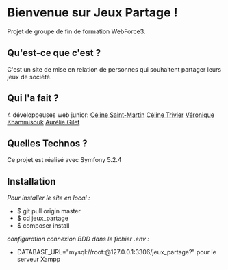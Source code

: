 # Bienvenue sur Jeux Partage !

Projet de groupe de fin de formation WebForce3. 

## Qu'est-ce que c'est ?

C'est un site de mise en relation de personnes qui souhaitent partager leurs jeux de société.

## Qui l'a fait ?

4 développeuses web junior:
[Céline Saint-Martin](https://github.com/CelineSaintMartin)
[Céline Trivier](https://github.com/titiceline)
[Véronique Khammisouk](https://github.com/VeroniqueKhammisouk)
[Aurélie Gilet](https://github.com/AurelieGilet)

## Quelles Technos ?

Ce projet est réalisé avec Symfony 5.2.4

## Installation

_Pour installer le site en local :_
*	$ git pull origin master 
*	$ cd jeux_partage
*	$ composer install

_configuration connexion BDD dans le fichier .env :_
* DATABASE_URL="mysql://root:@127.0.0.1:3306/jeux_partage?" pour le serveur Xampp
